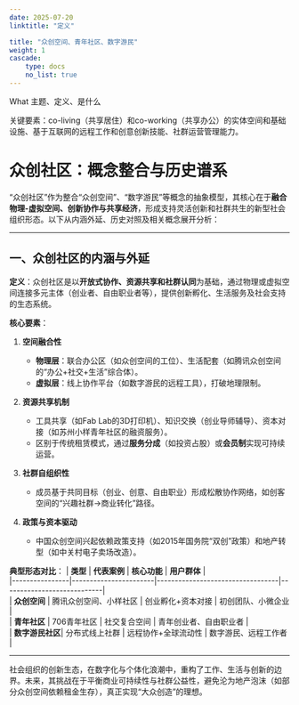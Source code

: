 ```yaml
---
date: 2025-07-20
linktitle: "定义"

title: "众创空间、青年社区、数字游民"
weight: 1
cascade:
    type: docs
    no_list: true
---
```


What 主题、定义、是什么  

关键要素：co-living（共享居住）和co-working（共享办公）的实体空间和基础设施、基于互联网的远程工作和创意创新技能、社群运营管理能力。


# 众创社区：概念整合与历史谱系

“众创社区”作为整合“众创空间”、“数字游民”等概念的抽象模型，其核心在于**融合物理-虚拟空间、创新协作与共享经济**，形成支持灵活创新和社群共生的新型社会组织形态。以下从内涵外延、历史对照及相关概念展开分析：

---

## **一、众创社区的内涵与外延**
**定义**：众创社区是以**开放式协作、资源共享和社群认同**为基础，通过物理或虚拟空间连接多元主体（创业者、自由职业者等），提供创新孵化、生活服务及社会支持的生态系统。

**核心要素**：
1. **空间融合性**  
   - **物理层**：联合办公区（如众创空间的工位）、生活配套（如腾讯众创空间的“办公+社交+生活”综合体）。  
   - **虚拟层**：线上协作平台（如数字游民的远程工具），打破地理限制。  

2. **资源共享机制**  
   - 工具共享（如Fab Lab的3D打印机）、知识交换（创业导师辅导）、资本对接（如苏州小样青年社区的融资服务）。  
   - 区别于传统租赁模式，通过**服务分成**（如投资占股）或**会员制**实现可持续运营。

3. **社群自组织性**  
   - 成员基于共同目标（创业、创意、自由职业）形成松散协作网络，如创客空间的“兴趣社群→商业转化”路径。  

4. **政策与资本驱动**  
   - 中国众创空间兴起依赖政策支持（如2015年国务院“双创”政策）和地产转型（如中关村电子卖场改造）。

**典型形态对比**：
| **类型**       | **代表案例**          | **核心功能**                     | **用户群体**               |  
|----------------|-----------------------|----------------------------------|----------------------------|  
| **众创空间**   | 腾讯众创空间、小样社区 | 创业孵化+资本对接                | 初创团队、小微企业         |  
| **青年社区**   | 706青年社区          | 社交复合空间           | 青年创业者、自由职业者     |  
| **数字游民社区**| 分布式线上社群        | 远程协作+全球流动性              | 数字游民、远程工作者       |  

---

社会组织的创新生态，在数字化与个体化浪潮中，重构了工作、生活与创新的边界。未来，其挑战在于平衡商业可持续性与社群公益性，避免沦为地产泡沫（如部分众创空间依赖租金生存），真正实现“大众创造”的理想。